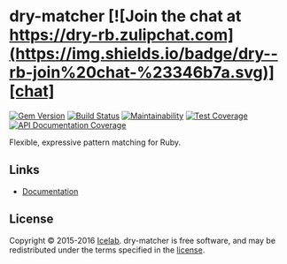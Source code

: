 [gem]: https://rubygems.org/gems/dry-matcher
[ci]: https://github.com/dry-rb/dry-matcher/actions?query=workflow%3Aci
[chat]: https://dry-rb.zulipchat.com
[inch]: http://inch-ci.org/github/dry-rb/dry-matcher
[codeclimate]: https://codeclimate.com/github/dry-rb/dry-matcher/maintainability
[coverage]: https://codeclimate.com/github/dry-rb/dry-matcher/test_coverage

# dry-matcher [![Join the chat at https://dry-rb.zulipchat.com](https://img.shields.io/badge/dry--rb-join%20chat-%23346b7a.svg)][chat]

[![Gem Version](https://img.shields.io/gem/v/dry-matcher.svg)][gem]
[![Build Status](https://github.com/dry-rb/dry-monads/workflows/ci/badge.svg)][ci]
[![Maintainability](https://api.codeclimate.com/v1/badges/6765625216f301c617eb/maintainability)][codeclimate]
[![Test Coverage](https://api.codeclimate.com/v1/badges/6765625216f301c617eb/test_coverage)][coverage]
[![API Documentation Coverage](http://inch-ci.org/github/dry-rb/dry-matcher.svg)][inch]

Flexible, expressive pattern matching for Ruby.

## Links

- [Documentation](http://dry-rb.org/gems/dry-matcher)

## License

Copyright © 2015-2016 [Icelab](http://icelab.com.au/). dry-matcher is free software, and may be redistributed under the terms specified in the [license](LICENSE.md).
